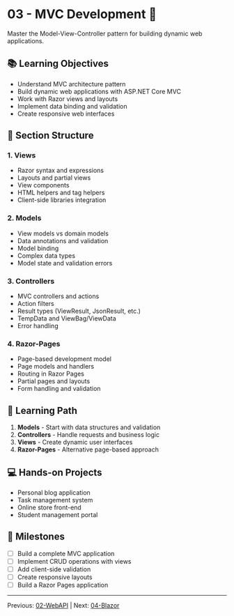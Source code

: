 # 03 - MVC Development 🎨

Master the Model-View-Controller pattern for building dynamic web applications.

## 📚 Learning Objectives

- Understand MVC architecture pattern
- Build dynamic web applications with ASP.NET Core MVC
- Work with Razor views and layouts
- Implement data binding and validation
- Create responsive web interfaces

## 📁 Section Structure

### 1. Views
- Razor syntax and expressions
- Layouts and partial views
- View components
- HTML helpers and tag helpers
- Client-side libraries integration

### 2. Models
- View models vs domain models
- Data annotations and validation
- Model binding
- Complex data types
- Model state and validation errors

### 3. Controllers
- MVC controllers and actions
- Action filters
- Result types (ViewResult, JsonResult, etc.)
- TempData and ViewBag/ViewData
- Error handling

### 4. Razor-Pages
- Page-based development model
- Page models and handlers
- Routing in Razor Pages
- Partial pages and layouts
- Form handling and validation

## 🎯 Learning Path

1. **Models** - Start with data structures and validation
2. **Controllers** - Handle requests and business logic
3. **Views** - Create dynamic user interfaces
4. **Razor-Pages** - Alternative page-based approach

## 💻 Hands-on Projects

- Personal blog application
- Task management system
- Online store front-end
- Student management portal

## 🎯 Milestones

- [ ] Build a complete MVC application
- [ ] Implement CRUD operations with views
- [ ] Add client-side validation
- [ ] Create responsive layouts
- [ ] Build a Razor Pages application

---
Previous: [02-WebAPI](../02-WebAPI/README.md) | Next: [04-Blazor](../04-Blazor/README.md)